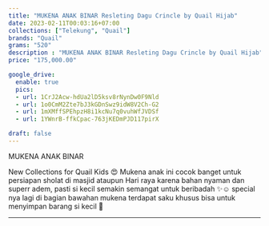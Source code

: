 ```yaml
---
title: "MUKENA ANAK BINAR Resleting Dagu Crincle by Quail Hijab"
date: 2023-02-11T00:03:16+07:00
collections: ["Telekung", "Quail"]
brands: "Quail"
grams: "520"
description : "MUKENA ANAK BINAR Resleting Dagu Crincle by Quail Hijab"
price: "175,000.00"

google_drive:
  enable: true
  pics:
  - url: 1CrJ2Acw-hdUa2lD5ksv8rNynDw0F9Nld
  - url: 1o0CmM2Zte7bJ3kGDnSwz9idW8V2Ch-G2
  - url: 1mXMffSPEhpzH8i1kcNu7q0vuhWfJVDSf
  - url: 1YWnrB-ffkCpac-763jKEDmPJD117pirX

draft: false
---
```


MUKENA ANAK BINAR

New Collections for Quail Kids 😍 Mukena anak ini cocok banget untuk persiapan sholat di masjid ataupun Hari raya karena bahan nyaman dan superr adem, pasti si kecil semakin semangat untuk beribadah ✨☺️ special nya lagi di bagian bawahan mukena terdapat saku khusus bisa untuk menyimpan barang si kecil 🥰

---    
 
